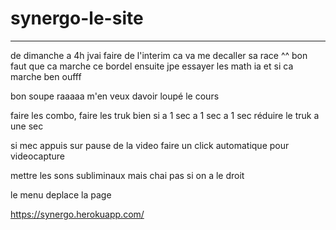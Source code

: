 # synergo-le-site



------------------------------------------------

de dimanche a 4h jvai faire de l'interim ca va me decaller sa race ^^ bon faut que ca marche ce bordel ensuite jpe essayer les math ia et si ca marche ben oufff

bon soupe raaaaa m'en veux davoir loupé le cours


faire les combo, faire les truk bien si a 1 sec a 1 sec a 1 sec réduire le truk a une sec

si mec appuis sur pause de la video faire un click automatique pour videocapture

mettre les sons subliminaux mais chai pas si on a le droit 

le menu deplace la page





https://synergo.herokuapp.com/ 


